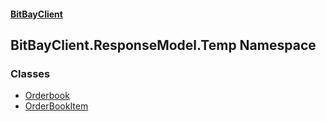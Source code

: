 #### [BitBayClient](./index.md 'index')
## BitBayClient.ResponseModel.Temp Namespace
### Classes
- [Orderbook](./BitBayClient-ResponseModel-Temp-Orderbook.md 'BitBayClient.ResponseModel.Temp.Orderbook')
- [OrderBookItem](./BitBayClient-ResponseModel-Temp-OrderBookItem.md 'BitBayClient.ResponseModel.Temp.OrderBookItem')
